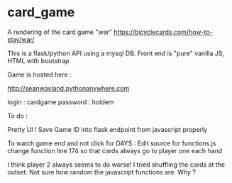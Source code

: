 # card_game

A rendering of the card game "war" 
https://bicyclecards.com/how-to-play/war/

This is a flask/python API using a mysql DB. 
Front end is "pure" vanilla JS, HTML with bootstrap 

Game is hosted here : 

http://seanwayland.pythonanywhere.com

login : cardgame
password : holdem 

To do : 

Pretty UI ! 
Save Game ID into flask endpoint from javascript properly 

To watch game end and not click for DAYS :
Edit source for functions.js change function line 174 so that cards always go to player one each hand 

I think player 2 always seems to do worse! 
I tried shuffling the cards at the outset. 
Not sure how random the javascript functions are. 
Why ? 

